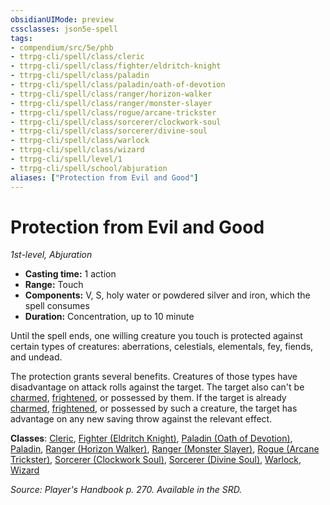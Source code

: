 ```yaml
---
obsidianUIMode: preview
cssclasses: json5e-spell
tags:
- compendium/src/5e/phb
- ttrpg-cli/spell/class/cleric
- ttrpg-cli/spell/class/fighter/eldritch-knight
- ttrpg-cli/spell/class/paladin
- ttrpg-cli/spell/class/paladin/oath-of-devotion
- ttrpg-cli/spell/class/ranger/horizon-walker
- ttrpg-cli/spell/class/ranger/monster-slayer
- ttrpg-cli/spell/class/rogue/arcane-trickster
- ttrpg-cli/spell/class/sorcerer/clockwork-soul
- ttrpg-cli/spell/class/sorcerer/divine-soul
- ttrpg-cli/spell/class/warlock
- ttrpg-cli/spell/class/wizard
- ttrpg-cli/spell/level/1
- ttrpg-cli/spell/school/abjuration
aliases: ["Protection from Evil and Good"]
---
```

# Protection from Evil and Good
*1st-level, Abjuration*  

- **Casting time:** 1 action
- **Range:** Touch
- **Components:** V, S, holy water or powdered silver and iron, which the spell consumes
- **Duration:** Concentration, up to 10 minute

Until the spell ends, one willing creature you touch is protected against certain types of creatures: aberrations, celestials, elementals, fey, fiends, and undead.

The protection grants several benefits. Creatures of those types have disadvantage on attack rolls against the target. The target also can't be [charmed](/compendium/rules/conditions.md#charmed), [frightened](/compendium/rules/conditions.md#frightened), or possessed by them. If the target is already [charmed](/compendium/rules/conditions.md#charmed), [frightened](/compendium/rules/conditions.md#frightened), or possessed by such a creature, the target has advantage on any new saving throw against the relevant effect.

**Classes**: [Cleric](compendium/classes/cleric.md), [Fighter (Eldritch Knight)](compendium/classes/fighter-eldritch-knight.md), [Paladin (Oath of Devotion)](compendium/classes/paladin-oath-of-devotion.md), [Paladin](compendium/classes/paladin.md), [Ranger (Horizon Walker)](compendium/classes/ranger-horizon-walker-xge.md), [Ranger (Monster Slayer)](compendium/classes/ranger-monster-slayer-xge.md), [Rogue (Arcane Trickster)](compendium/classes/rogue-arcane-trickster.md), [Sorcerer (Clockwork Soul)](compendium/classes/sorcerer-clockwork-soul-tce.md), [Sorcerer (Divine Soul)](compendium/classes/sorcerer-divine-soul-xge.md), [Warlock](compendium/classes/warlock.md), [Wizard](compendium/classes/wizard.md)

*Source: Player's Handbook p. 270. Available in the SRD.*